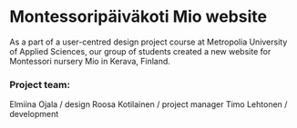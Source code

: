 # Montessoripäiväkoti Mio website

As a part of a user-centred design project course at Metropolia University of Applied Sciences, our group of students created a new website for Montessori nursery Mio in Kerava, Finland. 

### Project team:

Elmiina Ojala / design
Roosa Kotilainen / project manager
Timo Lehtonen / development

